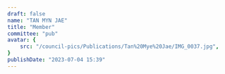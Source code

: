 ```yaml
---
draft: false
name: "TAN MYN JAE"
title: "Member"
committee: "pub"
avatar: {
    src: "/council-pics/Publications/Tan%20Mye%20Jae/IMG_0037.jpg",
}
publishDate: "2023-07-04 15:39"
---
```

